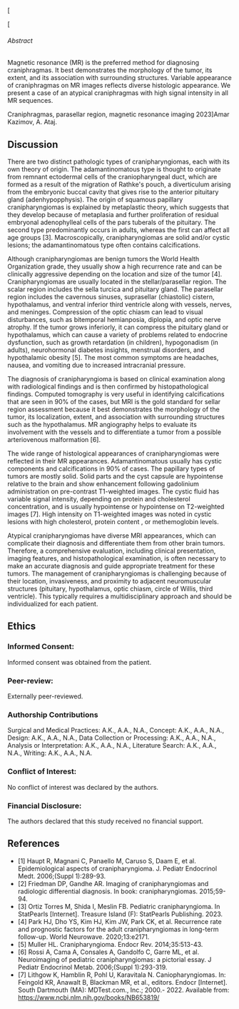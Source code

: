 

[

[

###### Abstract

Magnetic resonance (MR) is the preferred method for diagnosing craniphragmas. It best demonstrates the morphology of the tumor, its extent, and its association with surrounding structures. Variable appearance of craniphragmas on MR images reflects diverse histologic appearance. We present a case of an atypical craniphragmas with high signal intensity in all MR sequences.

Craniphragmas, parasellar region, magnetic resonance imaging 2023]Amar Kazimov, A. Ataj.



## Discussion

There are two distinct pathologic types of cranipharyngiomas, each with its own theory of origin. The adamantinomatous type is thought to originate from remnant ectodermal cells of the craniopharyngeal duct, which are formed as a result of the migration of Rathke's pouch, a diverticulum arising from the embryonic buccal cavity that gives rise to the anterior pituitary gland (adenhypopphysis). The origin of squamous papillary cranipharyngiomas is explained by metaplastic theory, which suggests that they develop because of metaplasia and further proliferation of residual embryonal adenophylleal cells of the pars tuberals of the pituitary. The second type predominantly occurs in adults, whereas the first can affect all age groups [3]. Macroscopically, cranipharyngiomas are solid and/or cystic lesions; the adamantinomatous type often contains calcifications.

Although cranipharyngiomas are benign tumors the World Health Organization grade, they usually show a high recurrence rate and can be clinically aggressive depending on the location and size of the tumor [4]. Cranipharyngiomas are usually located in the stellar/parasellar region. The scalar region includes the sella turcica and pituitary gland. The parasellar region includes the cavernous sinuses, suprasellar (chiastolic) cistern, hypothalamus, and ventral inferior third ventricle along with vessels, nerves, and meninges. Compression of the optic chiasm can lead to visual disturbances, such as bitemporal hemianposia, diplopia, and optic nerve atrophy. If the tumor grows inferiorly, it can compress the pituitary gland or hypothalamus, which can cause a variety of problems related to endocrine dysfunction, such as growth retardation (in children), hypogonadism (in adults), neurohormonal diabetes insights, menstrual disorders, and hypothalamic obesity [5]. The most common symptoms are headaches, nausea, and vomiting due to increased intracranial pressure.

The diagnosis of cranipharyngioma is based on clinical examination along with radiological findings and is then confirmed by histopathological findings. Computed tomography is very useful in identifying calcifications that are seen in 90% of the cases, but MRI is the gold standard for sellar region assessment because it best demonstrates the morphology of the tumor, its localization, extent, and association with surrounding structures such as the hypothalamus. MR angiography helps to evaluate its involvement with the vessels and to differentiate a tumor from a possible arteriovenous malformation [6].

The wide range of histological appearances of cranipharyngiomas were reflected in their MR appearances. Adamantinomatous usually has cystic components and calcifications in 90% of cases. The papillary types of tumors are mostly solid. Solid parts and the cyst capsule are hypointense relative to the brain and show enhancement following gadolinium administration on pre-contrast T1-weighted images. The cystic fluid has variable signal intensity, depending on protein and cholesterol concentration, and is usually hypointense or hypointense on T2-weighted images [7]. High intensity on T1-weighted images was noted in cystic lesions with high cholesterol, protein content , or methemoglobin levels.

Atypical cranipharyngiomas have diverse MRI appearances, which can complicate their diagnosis and differentiate them from other brain tumors. Therefore, a comprehensive evaluation, including clinical presentation, imaging features, and histopathological examination, is often necessary to make an accurate diagnosis and guide appropriate treatment for these tumors. The management of cranipharyngiomas is challenging because of their location, invasiveness, and proximity to adjacent neuromuscular structures (pituitary, hypothalamus, optic chiasm, circle of Willis, third ventricle). This typically requires a multidisciplinary approach and should be individualized for each patient.

## Ethics

### Informed Consent:

Informed consent was obtained from the patient.

### Peer-review:

Externally peer-reviewed.

### Authorship Contributions

Surgical and Medical Practices: A.K., A.A., N.A., Concept: A.K., A.A., N.A., Design: A.K., A.A., N.A., Data Collection or Processing: A.K., A.A., N.A., Analysis or Interpretation: A.K., A.A., N.A., Literature Search: A.K., A.A., N.A., Writing: A.K., A.A., N.A.

### Conflict of Interest:

No conflict of interest was declared by the authors.

### Financial Disclosure:

The authors declared that this study received no financial support.

## References

* [1] Haupt R, Magnani C, Panaello M, Caruso S, Daam E, et al. Epidemiological aspects of cranipharyngioma. J. Pediatr Endocrinol Medt. 2006;(Suppl 1):289-93.
* [2] Friedman DP, Gandhe AR. Imaging of cranipharyngiomas and radiologic differential diagnosis. In book: cranipharyngiomas. 2015;59-94.
* [3] Ortiz Torres M, Shida I, Meslin FB. Pediatric cranipharyngioma. In StatPearls [Internet]. Treasure Island (F): StatPearls Publishing. 2023.
* [4] Park HJ, Dho YS, Kim HJ, Kim JW, Park CK, et al. Recurrence rate and prognostic factors for the adult cranipharyngiomas in long-term follow-up. World Neurowave. 2020;13:e2171.
* [5] Muller HL. Cranipharyngioma. Endocr Rev. 2014;35:513-43.
* [6] Rossi A, Cama A, Consales A, Gandolfo C, Garre ML, et al. Neuroimaging of pediatric cranipharyngiomas: a pictorial essay. J Pediatr Endocrinol Metab. 2006;(Suppl 1):293-319.
* [7] Lithgow K, Hamblin R, Pohl U, Karavitala N. Caniopharyngiomas. In: Feingold KR, Anawalt B, Blackman MR, et al., editors. Endocr [Internet]. South Dartmouth (MA): MDTest.com., Inc.; 2000.- 2022. Available from: https://www.ncbi.nlm.nih.gov/books/NB653819/